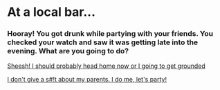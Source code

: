 # At a local bar...

### Hooray! You got drunk while partying with your friends. You checked your watch and saw it was getting late into the evening. What are you going to do?

[Sheesh! I should probably head home now or I going to get grounded](option-3.1.md)

[I don't give a s#!t about my parents. I do me, let's party!](option-3.2.md)